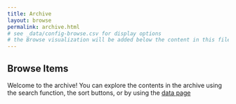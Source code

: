 ```yaml
---
title: Archive
layout: browse
permalink: archive.html
# see _data/config-browse.csv for display options
# the Browse visualization will be added below the content in this file
---
```


## Browse Items
Welcome to the archive! You can explore the contents in the archive using the search function, the sort buttons, or by using the [data page](data.html)